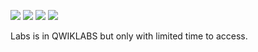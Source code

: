 ![](https://img.shields.io/badge/language-gcp-blue)
![](https://img.shields.io/badge/technology-gcp-blue)
![](https://img.shields.io/badge/development%20year-2019-orange)
![](https://img.shields.io/badge/license-MIT-lightgrey)

Labs is in QWIKLABS but only with limited time to access.
